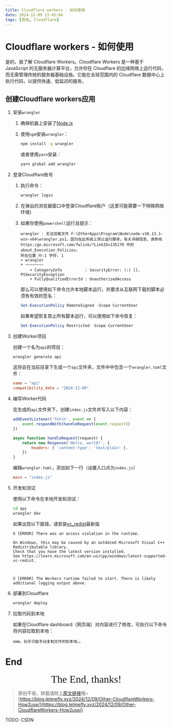```yaml
---
title: Cloudflare workers - 如何使用
date: 2024-12-09 13:45:04
tags: [其他, Cloudflare]
---
```


# Cloudflare workers - 如何使用

是的，我了解 Cloudflare Workers。Cloudflare Workers 是一种基于 JavaScript 的无服务器计算平台，允许你在 Cloudflare 的边缘网络上运行代码，而无需管理传统的服务器基础设施。它能在全球范围内的 Cloudflare 数据中心上执行代码，以提供快速、低延迟的服务。

## 创建Cloudflare workers应用

1. 安装`wrangler`

    1. 确保机器上安装了[Node.js](https://nodejs.org/zh-cn)
    2. 使用`npm`安装`wrangler`：
      
        ```bash
        npm install -g wrangler
        ```

        或者使用`yarn`安装：

        ```bash
        yarn global add wrangler
        ```

2. 登录Cloudflare账号

    1. 执行命令：

        ```bash
        wrangler login
        ```
    
    2. 在弹出的浏览器窗口中登录Cloudflare账户（这里可能需要一下特殊网络环境）

    3. 如果你使用`powershell`运行且提示：

        ```
        wrangler : 无法加载文件 F:\OtherApps\Program\Node\node-v16.13.1-win-x64\wrangler.ps1，因为在此系统上禁止运行脚本。有关详细信息，请参阅 https:/go.microsoft.com/fwlink/?LinkID=135170 中的 about_Execution_Policies。
        所在位置 行:1 字符: 1
        + wrangler
        + ~~~~~~~~
            + CategoryInfo          : SecurityError: (:) []，PSSecurityException
            + FullyQualifiedErrorId : UnauthorizedAccess
        ```

        那么可以使用如下命令允许本地脚本运行，并要求从互联网下载的脚本必须有有效的签名：

        ```powershell
        Set-ExecutionPolicy RemoteSigned -Scope CurrentUser
        ```

        如果希望恢复禁止所有脚本运行，可以使用如下命令恢复：

        ```powershell
        Set-ExecutionPolicy Restricted -Scope CurrentUser
        ```

3. 创建Worker项目

    创建一个名为`api`的项目：

    ```bash
    wrangler generate api
    ```

    这将会在当前目录下生成一个`api`文件夹，文件中中包含一个`wrangler.toml`文件：

    ```toml
    name = "api"
    compatibility_date = "2024-12-09"
    ```

4. 编写Worker代码

    在生成的`api`文件夹下，创建`index.js`文件并写入以下内容：

    ```javascript
    addEventListener('fetch', event => {
        event.respondWith(handleRequest(event.request))
    })

    async function handleRequest(request) {
        return new Response('Hello, world!', {
            headers: { 'content-type': 'text/plain' },
        })
    }
    ```

    编辑`wrangler.toml`，添加如下一行（设置入口点为`index.js`）

    ```toml
    main = "index.js"
    ```

5. 开发和测试

    使用以下命令在本地开发和测试：

    ```bash
    cd api
    wrangler dev
    ```

    如果出现以下报错，请安装[vc_redist](https://learn.microsoft.com/zh-cn/cpp/windows/latest-supported-vc-redist)最新版

    ```
    X [ERROR] There was an access violation in the runtime.

    On Windows, this may be caused by an outdated Microsoft Visual C++ Redistributable library.
    Check that you have the latest version installed.
    See https://learn.microsoft.com/en-us/cpp/windows/latest-supported-vc-redist.



    X [ERROR] The Workers runtime failed to start. There is likely additional logging output above.
    ```

6. 部署到Cloudflare

    ```bash
    wrangler deploy
    ```

7. 拉取代码到本地

    如果在Cloudflare dashboard（网页端）对内容进行了修改，可执行以下命令将内容拉取到本地：

    ```
    emm，似乎只能手动复制文件的到本地。。
    ```

<!-- 参考django设计一个简单的worker框架，要求：

1. 每个模块是一个子文件夹，子文件夹中可以实现相关的各种功能
2. main.js中可以导入不同的模块，每个模块对应一个子URL
3. 每个模块中有一个url.js，对应这个子模块中的各种功能。

例如：

其中一个模块是`img`，main.js中导入`img`模块，并设置子URL`img`对应模块`img`。
`img`模块中，有两个`url`：

1. `a.png`显示`svg hello world`
2. `svg`显示`svg nihao`

最终效果：

1. 访问`/img/a.png`显示`a.png`
2. 访问`/img/svg`显示`svg` -->


<!-- 进行如下修改：

1. 我想要设计的是一个框架，在`main.js`中或`img/url.js`中如果使用过多的`if-else`则将会不便于开发，最好参考django写一个列表 -->

<!-- 很棒，进行如下修复：

`const routeHandler = moduleRoutes[path.replace(modulePath, '')]`这段代码中，如果url地址中还有下一级子路径，则会匹配失败。修改为path.replace().第一级url -->

<!-- 不是的。`const nowPath = path.replace(modulePath, '');`，我想获取nowPath的第一级路径 -->

<!-- 介绍js的URL -->

<!-- event.request 中都有哪些内容 -->

<!-- event.request.url可以修改吗？ -->

  <!-- const newRequest = new Request(newUrl, {
    method: event.request.method,
    headers: event.request.headers,
    body: event.request.body,
  });
  这样的话会不会有一些参数/内容没有被复制 -->

<!-- 我不知道都有哪些属性在后续可能被用到，我想复制除了Url之外的所有属性 -->

<!-- 手机通过Wifi连接到校园网，电脑A通过数据线连接手机共享的网络，电脑B也连接到校园网。
已知校园网是一个大局域网，直接连接到其中的设备可以相互访问。
那么，电脑A和电脑B之间在同一个局域网中吗？可以相互访问吗？ -->

<!-- 如果电脑B通过手机的无线热点接入网络， -->

<!-- /github/public?user=LetMeFly666&repo=LeetCode  从event.request中提取参数user和repo -->

<!-- const user = url.searchParams.get('user');
const repo = url.searchParams.get('repo');
这两行有没有语法糖之类的更简单的写法 -->

<!-- 简单的SVG代码，返回文字Hello World，不需要任何格式 -->

<!-- 不指定画布大小，不指定文字大小 -->

<!-- 这样在浏览器中看到的是xml，而不是svg -->

<!-- <svg xmlns="http://www.w3.org/2000/svg">
    <text x="50%" y="50%" fill="black">${text}</text>
</svg>
这样就能被正确解析为svg，不需要额外的HTML代码 -->

<!-- 我需要你返回一个不带有任何格式的svg源码，显示文字Hello World。
我给你的svg中带有x=50%和y=50%样式，这不是我想要的。 -->

<!-- 这样文字就看不到了 -->

<!-- 这个y=20是如何确定的 -->

<!-- 限制一下svg高度，正好为文字大小 -->

<!-- 设置svg的宽度为文字总宽度。使用js完成计算 -->

<!-- 我使用的是node环境，可能无法使用document对象 -->

<!-- X [ERROR] Build failed with 1 error:

  X [ERROR] Could not resolve "canvas"

      github/public/utils/calculateWidth.js:7:33:
        7 │ const { createCanvas } = require('canvas');
          ╵                                  ~~~~~~~~

    You can mark the path "canvas" as external to exclude it from the bundle, which will remove this
  error. You can also surround this "require" call with a try/catch block to handle this failure at
  run-time instead of bundle-time. -->

<!-- 能否不使用第三方库 -->

<!-- 你还是粗略估计吧。
放心，所有文字都是英文 -->

# End

<center><font size="6px" face="Ink Free">The End, thanks!</font></center>

> 原创不易，转载请附上[原文链接](https://blog.letmefly.xyz/2024/12/09/Other-CloudflareWorkers-How2use/)哦~
> [https://blog.letmefly.xyz/2024/12/09/Other-CloudflareWorkers-How2use/](https://blog.letmefly.xyz/2024/12/09/Other-CloudflareWorkers-How2use/)

TODO: CSDN